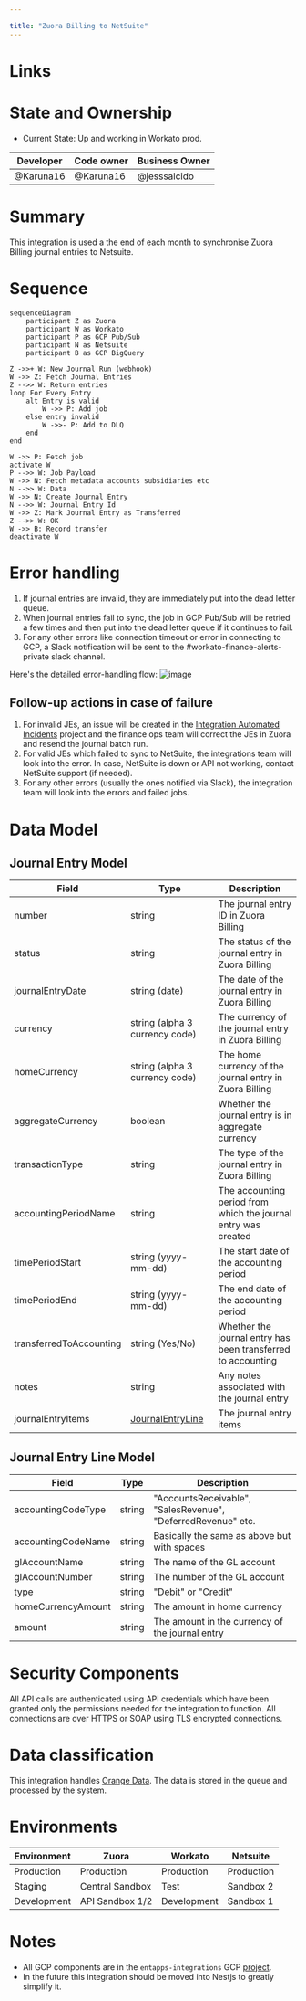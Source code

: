 ```yaml
---

title: "Zuora Billing to NetSuite"
---
```




<link rel="stylesheet" type="text/css" href="/stylesheets/biztech.css" />







# Links

# State and Ownership

- Current State: Up and working in Workato prod.


| Developer | Code owner | Business Owner
| ------ | ------ | ------ |
|   @Karuna16      |   @Karuna16      |   @jesssalcido      |

# Summary

This integration is used a the end of each month to synchronise Zuora Billing journal entries to Netsuite.

# Sequence

```mermaid
sequenceDiagram
    participant Z as Zuora
    participant W as Workato
    participant P as GCP Pub/Sub
    participant N as Netsuite
    participant B as GCP BigQuery

Z ->>+ W: New Journal Run (webhook)
W ->> Z: Fetch Journal Entries
Z -->> W: Return entries
loop For Every Entry
    alt Entry is valid
        W ->> P: Add job
    else entry invalid
        W ->>- P: Add to DLQ
    end
end

W ->> P: Fetch job
activate W
P -->> W: Job Payload
W ->> N: Fetch metadata accounts subsidiaries etc
N -->> W: Data
W ->> N: Create Journal Entry
N -->> W: Journal Entry Id
W ->> Z: Mark Journal Entry as Transferred
Z -->> W: OK
W ->> B: Record transfer
deactivate W
```

# Error handling

1. If journal entries are invalid, they are immediately put into the dead letter queue.
1. When journal entries fail to sync, the job in GCP Pub/Sub will be retried a few times and then put into the dead letter queue if it continues to fail.
2. For any other errors like connection timeout or error in connecting to GCP, a Slack notification will be sent to the #workato-finance-alerts-private slack channel.

Here's the detailed error-handling flow:
![image](uploads/d77145c3929913f210d437fef0aca34f/image.png)

## Follow-up actions in case of failure

1. For invalid JEs, an issue will be created in the [Integration Automated Incidents](https://gitlab.com/gitlab-com/business-technology/enterprise-apps/integrations/integration-automated-incidents) project and the finance ops team will correct the JEs in Zuora and resend the journal batch run.
2. For valid JEs which failed to sync to NetSuite, the integrations team will look into the error. In case, NetSuite is down or API not working, contact NetSuite support (if needed).
3. For any other errors (usually the ones notified via Slack), the integration team will look into the errors and failed jobs.


# Data Model

## Journal Entry Model

| Field | Type | Description |
| ------ | ---- | ----------- |
| number | string | The journal entry ID in Zuora Billing |
| status | string | The status of the journal entry in Zuora Billing |
| journalEntryDate | string (date) | The date of the journal entry in Zuora Billing |
| currency | string (alpha 3 currency code) | The currency of the journal entry in Zuora Billing |
| homeCurrency | string (alpha 3 currency code) | The home currency of the journal entry in Zuora Billing |
| aggregateCurrency | boolean | Whether the journal entry is in aggregate currency |
| transactionType | string | The type of the journal entry in Zuora Billing |
| accountingPeriodName | string | The accounting period from which the journal entry was created |
| timePeriodStart | string (yyyy-mm-dd) | The start date of the accounting period |
| timePeriodEnd | string (yyyy-mm-dd) | The end date of the accounting period |
| transferredToAccounting | string (Yes/No) | Whether the journal entry has been transferred to accounting |
| notes | string | Any notes associated with the journal entry |
| journalEntryItems | [JournalEntryLine](#journal-entry-line-model) | The journal entry items |

## Journal Entry Line Model

| Field | Type | Description |
| ------ | ---- | ----------- |
| accountingCodeType | string | "AccountsReceivable", "SalesRevenue", "DeferredRevenue" etc. |
| accountingCodeName | string | Basically the same as above but with spaces |
| glAccountName | string | The name of the GL account |
| glAccountNumber | string | The number of the GL account |
| type | string | "Debit" or "Credit" |
| homeCurrencyAmount | string | The amount in home currency |
| amount | string | The amount in the currency of the journal entry |

# Security Components

All API calls are authenticated using API credentials which have been granted only the permissions needed for the integration to function. All connections are over HTTPS or SOAP using TLS encrypted connections.

# Data classification

This integration handles [Orange Data](/handbook/security/data-classification-standard.html#data-classification-levels). The data is stored in the queue and processed by the system.

# Environments

| Environment | Zuora | Workato | Netsuite |
| ----------- | ----- | ------ | ------ |
| Production  | Production   | Production | Production |
| Staging     | Central Sandbox | Test | Sandbox 2 |
| Development | API Sandbox 1/2 | Development | Sandbox 1 |

# Notes

- All GCP components are in the `entapps-integrations` GCP [project](https://console.cloud.google.com/welcome?project=entapps-integrations).
- In the future this integration should be moved into Nestjs to greatly simplify it.

